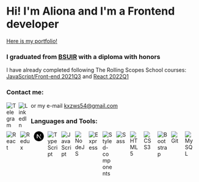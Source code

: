 <!---
kxzws/kxzws is a ✨ special ✨ repository because its `README.md` (this file) appears on your GitHub profile.
You can click the Preview link to take a look at your changes.
--->

# Hi! I'm Aliona and I'm a Frontend developer
<ins>Here is my [portfolio](https://github.com/kxzws/portfolio)!</ins>

### I graduated from [BSUIR](https://www.bsuir.by/) with a diploma with honors
I have already completed following The Rolling Scopes School courses: [JavaScript/Front-end 2021Q3](https://app.rs.school/certificate/tx8t0n0y) and [React 2022Q1](https://app.rs.school/certificate/k73f0n75)

### Contact me:
[<img align="left" alt="Telegram" width="26px" src="https://upload.wikimedia.org/wikipedia/commons/8/82/Telegram_logo.svg" style="padding-right:6px;" />](https://t.me/kxzws)
[<img align="left" alt="LinkedIn" width="26px" src="https://cdn.jsdelivr.net/gh/devicons/devicon/icons/linkedin/linkedin-original.svg" style="padding-right:6px;" />](https://www.linkedin.com/in/al-surikova/)
or my e-mail kxzws54@gmail.com
  
### Languages and Tools:
[<img align="left" alt="React" width="26px" src="https://cdn.jsdelivr.net/gh/devicons/devicon/icons/react/react-original.svg" style="padding-right:10px;" />](https://reactjs.org/)
[<img align="left" alt="Redux" width="26px" src="https://cdn.jsdelivr.net/gh/devicons/devicon/icons/redux/redux-original.svg" style="padding-right:10px;" />](https://redux.js.org/)
[<img align="left" alt="Next" width="26px" src="https://raw.githubusercontent.com/devicons/devicon/v2.15.1/icons/nextjs/nextjs-original.svg" style="padding-right:10px;" />](https://nextjs.org/)
[<img align="left" alt="TypeScript" width="26px" src="https://cdn.jsdelivr.net/gh/devicons/devicon/icons/typescript/typescript-original.svg" style="padding-right:10px;" />](https://www.typescriptlang.org/docs/)
[<img align="left" alt="JavaScript" width="26px" src="https://cdn.jsdelivr.net/gh/devicons/devicon/icons/javascript/javascript-original.svg" style="padding-right:10px;" />](https://developer.mozilla.org/en-US/docs/Web/JavaScript)
[<img align="left" alt="NodeJS" width="26px" src="https://cdn.jsdelivr.net/gh/devicons/devicon/icons/nodejs/nodejs-original.svg" style="padding-right:10px;" />](https://nodejs.org/en/docs/)
[<img align="left" alt="Express" width="26px" src="https://cdn.jsdelivr.net/gh/devicons/devicon/icons/express/express-original.svg" style="padding-right:10px;" />](https://expressjs.com/)
[<img align="left" alt="Styled-components" width="26px" src="https://user-images.githubusercontent.com/63120601/230743656-5936b0c6-2e23-4785-a6f5-bfeef06fe6bd.svg" style="padding-right:10px;" />](https://styled-components.com/)
[<img align="left" alt="Sass" width="26px" src="https://cdn.jsdelivr.net/gh/devicons/devicon/icons/sass/sass-original.svg" style="padding-right:10px;" />](https://sass-lang.com/)
[<img align="left" alt="HTML5" width="26px" src="https://cdn.jsdelivr.net/gh/devicons/devicon/icons/html5/html5-original.svg" style="padding-right:10px;" />](https://developer.mozilla.org/en-US/docs/Web/HTML)
[<img align="left" alt="CSS3" width="26px" src="https://cdn.jsdelivr.net/gh/devicons/devicon/icons/css3/css3-original.svg" style="padding-right:10px;" />](https://developer.mozilla.org/en-US/docs/Web/CSS)
[<img align="left" alt="Bootstrap" width="26px" src="https://cdn.jsdelivr.net/gh/devicons/devicon/icons/bootstrap/bootstrap-original.svg" style="padding-right:10px;" />](https://getbootstrap.com/)
[<img align="left" alt="Git" width="26px" src="https://cdn.jsdelivr.net/gh/devicons/devicon/icons/git/git-original.svg" style="padding-right:10px;" />](https://git-scm.com/doc)
[<img align="left" alt="MySQL" width="26px" src="https://cdn.jsdelivr.net/gh/devicons/devicon/icons/mysql/mysql-original.svg" style="padding-right:10px;" />](https://dev.mysql.com/)
<!-- [<img align="left" alt="Cplusplus" width="26px" src="https://cdn.jsdelivr.net/gh/devicons/devicon/icons/cplusplus/cplusplus-original.svg" style="padding-right:10px;" />](https://docs.microsoft.com/en-us/cpp/?view=msvc-170) -->
